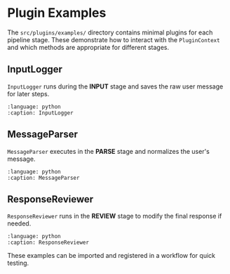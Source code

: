 # Plugin Examples

The `src/plugins/examples/` directory contains minimal plugins for each pipeline stage.
These demonstrate how to interact with the `PluginContext` and which methods
are appropriate for different stages.

## InputLogger

`InputLogger` runs during the **INPUT** stage and saves the raw user message for
later steps.

```{literalinclude} ../../src/plugins/examples/input_logger.py
:language: python
:caption: InputLogger
```

## MessageParser

`MessageParser` executes in the **PARSE** stage and normalizes the user's
message.

```{literalinclude} ../../src/plugins/examples/message_parser.py
:language: python
:caption: MessageParser
```

## ResponseReviewer

`ResponseReviewer` runs in the **REVIEW** stage to modify the final response if
needed.

```{literalinclude} ../../src/plugins/examples/response_reviewer.py
:language: python
:caption: ResponseReviewer
```

These examples can be imported and registered in a workflow for quick testing.
